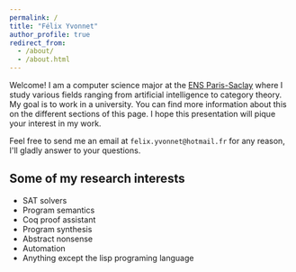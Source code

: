 ```yaml
---
permalink: /
title: "Félix Yvonnet"
author_profile: true
redirect_from: 
  - /about/
  - /about.html
---
```


Welcome! I am a computer science major at the [ENS Paris-Saclay](https://ens-paris-saclay.fr/en) where I study various fields ranging from artificial intelligence to category theory. My goal is to work in a university. You can find more information about this on the different sections of this page. I hope this presentation will pique your interest in my work.

Feel free to send me an email at `felix.yvonnet@hotmail.fr` for any reason, I'll gladly answer to your questions.

Some of my research interests
------
- SAT solvers
- Program semantics
- Coq proof assistant
- Program synthesis
- Abstract nonsense
- Automation
- Anything except the lisp programing language
